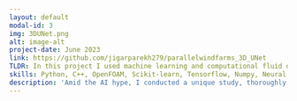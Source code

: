 ```yaml
---
layout: default
modal-id: 3
img: 3DUNet.png
alt: image-alt
project-date: June 2023
link: https://github.com/jigarparekh279/parallelwindfarms_3D_UNet
TLDR: In this project I used machine learning and computational fluid dynamics to make flow-field predictions around wind turbines under the presence of various sources of uncertainty.
skills: Python, C++, OpenFOAM, Scikit-learn, Tensorflow, Numpy, Neural Networks, Regression.
description: 'Amid the AI hype, I conducted a unique study, thoroughly comparing data-driven and physics-based methods for wind energy applications. In this pursuit, I engineered a 3D U-Net CNN model, trained over 2TB of data from several wind turbine simulations, to effectively predict flow field in a wind farm, reducing the prediction time by 340x. Using this neural network and a wake-superposition model flow around entire wind farm was predicted with 97% accuracy. This combined approach (data + physics) enabled extremely fast propagation of environmental and operational uncertainties in wind farm simulations.'
---
```

